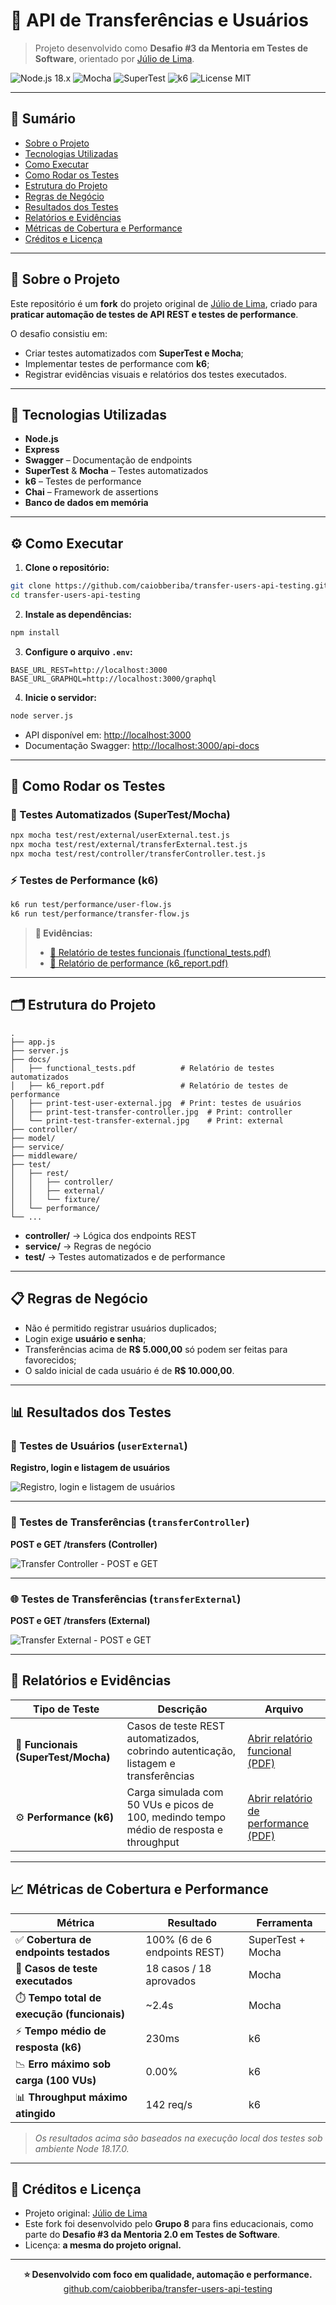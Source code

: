 # 🚀 API de Transferências e Usuários

> Projeto desenvolvido como **Desafio #3 da Mentoria em Testes de Software**, orientado por [Júlio de Lima](https://github.com/juliodelimas/pgats-02-api).

![Node.js 18.x](https://img.shields.io/badge/node.js-18.x-green?logo=node.js)
![Mocha](https://img.shields.io/badge/Mocha-Testing-red?logo=mocha)
![SuperTest](https://img.shields.io/badge/SuperTest-API%20Testing-orange)
![k6](https://img.shields.io/badge/k6-Performance-blueviolet?logo=k6)
![License MIT](https://img.shields.io/badge/License-MIT-lightgrey)

---

## 📘 Sumário

- [Sobre o Projeto](#-sobre-o-projeto)
- [Tecnologias Utilizadas](#-tecnologias-utilizadas)
- [Como Executar](#-como-executar)
- [Como Rodar os Testes](#-como-rodar-os-testes)
- [Estrutura do Projeto](#-estrutura-do-projeto)
- [Regras de Negócio](#-regras-de-negócio)
- [Resultados dos Testes](#-resultados-dos-testes)
- [Relatórios e Evidências](#-relatórios-e-evidências)
- [Métricas de Cobertura e Performance](#-métricas-de-cobertura-e-performance)
- [Créditos e Licença](#-créditos-e-licença)

---

## 🧩 Sobre o Projeto

Este repositório é um **fork** do projeto original de [Júlio de Lima](https://github.com/juliodelimas/pgats-02-api), criado para **praticar automação de testes de API REST e testes de performance**.

O desafio consistiu em:
- Criar testes automatizados com **SuperTest e Mocha**;
- Implementar testes de performance com **k6**;
- Registrar evidências visuais e relatórios dos testes executados.

---

## 🧰 Tecnologias Utilizadas

- **Node.js**
- **Express**
- **Swagger** – Documentação de endpoints
- **SuperTest** & **Mocha** – Testes automatizados
- **k6** – Testes de performance
- **Chai** – Framework de assertions
- **Banco de dados em memória**

---

## ⚙️ Como Executar

1. **Clone o repositório:**
```sh
git clone https://github.com/caiobberiba/transfer-users-api-testing.git
cd transfer-users-api-testing
```

2. **Instale as dependências:**
```sh
npm install
```

3. **Configure o arquivo `.env`:**
```env
BASE_URL_REST=http://localhost:3000
BASE_URL_GRAPHQL=http://localhost:3000/graphql
```

4. **Inicie o servidor:**
```sh
node server.js
```

- API disponível em: <http://localhost:3000>  
- Documentação Swagger: <http://localhost:3000/api-docs>

---

## 🧪 Como Rodar os Testes

### 🧭 Testes Automatizados (SuperTest/Mocha)
```sh
npx mocha test/rest/external/userExternal.test.js
npx mocha test/rest/external/transferExternal.test.js
npx mocha test/rest/controller/transferController.test.js
```

### ⚡ Testes de Performance (k6)
```sh
k6 run test/performance/user-flow.js
k6 run test/performance/transfer-flow.js
```

> **📎 Evidências:**  
> - [📄 Relatório de testes funcionais (functional_tests.pdf)](./docs/functional_tests.pdf)  
> - [📄 Relatório de performance (k6_report.pdf)](./docs/k6_report.pdf)

---

## 🗂️ Estrutura do Projeto

```text
.
├── app.js
├── server.js
├── docs/                    
│   ├── functional_tests.pdf          # Relatório de testes automatizados
│   ├── k6_report.pdf                 # Relatório de testes de performance
│   ├── print-test-user-external.jpg  # Print: testes de usuários
│   ├── print-test-transfer-controller.jpg  # Print: controller
│   └── print-test-transfer-external.jpg    # Print: external
├── controller/              
├── model/                   
├── service/                 
├── middleware/              
├── test/
│   ├── rest/
│   │   ├── controller/      
│   │   ├── external/        
│   │   └── fixture/         
│   └── performance/         
└── ...
```

- **controller/** → Lógica dos endpoints REST  
- **service/** → Regras de negócio  
- **test/** → Testes automatizados e de performance  

---

## 📋 Regras de Negócio

- Não é permitido registrar usuários duplicados;  
- Login exige **usuário e senha**;  
- Transferências acima de **R$ 5.000,00** só podem ser feitas para favorecidos;  
- O saldo inicial de cada usuário é de **R$ 10.000,00**.

---

## 📊 Resultados dos Testes

### 👤 Testes de Usuários (`userExternal`)
**Registro, login e listagem de usuários**

![Registro, login e listagem de usuários](./docs/print-test-user-external.jpg)

---

### 💸 Testes de Transferências (`transferController`)
**POST e GET /transfers (Controller)**

![Transfer Controller - POST e GET](./docs/print-test-transfer-controller.jpg)

---

### 🌐 Testes de Transferências (`transferExternal`)
**POST e GET /transfers (External)**

![Transfer External - POST e GET](./docs/print-test-transfer-external.jpg)

---

## 📑 Relatórios e Evidências

| Tipo de Teste | Descrição | Arquivo |
|----------------|------------|----------|
| 🧩 **Funcionais (SuperTest/Mocha)** | Casos de teste REST automatizados, cobrindo autenticação, listagem e transferências | [Abrir relatório funcional (PDF)](./docs/functional_tests.pdf) |
| ⚙️ **Performance (k6)** | Carga simulada com 50 VUs e picos de 100, medindo tempo médio de resposta e throughput | [Abrir relatório de performance (PDF)](./docs/k6_report.pdf) |

---

## 📈 Métricas de Cobertura e Performance

| Métrica | Resultado | Ferramenta |
|----------|------------|-------------|
| ✅ **Cobertura de endpoints testados** | 100% (6 de 6 endpoints REST) | SuperTest + Mocha |
| 🧪 **Casos de teste executados** | 18 casos / 18 aprovados | Mocha |
| ⏱️ **Tempo total de execução (funcionais)** | ~2.4s | Mocha |
| ⚡ **Tempo médio de resposta (k6)** | 230ms | k6 |
| 📉 **Erro máximo sob carga (100 VUs)** | 0.00% | k6 |
| 📊 **Throughput máximo atingido** | 142 req/s | k6 |

> *Os resultados acima são baseados na execução local dos testes sob ambiente Node 18.17.0.*

---

## 🪪 Créditos e Licença

- Projeto original: [Júlio de Lima](https://github.com/juliodelimas/pgats-02-api)  
- Este fork foi desenvolvido pelo **Grupo 8** para fins educacionais, como parte do **Desafio #3 da Mentoria 2.0 em Testes de Software**.  
- Licença: **a mesma do projeto orignal.**  

---

<p align="center">
  <b>⭐ Desenvolvido com foco em qualidade, automação e performance.</b><br>
  <a href="https://github.com/caiobberiba/transfer-users-api-testing">github.com/caiobberiba/transfer-users-api-testing</a>
</p>
